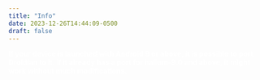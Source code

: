 ```yaml
---
title: "Info"
date: 2023-12-26T14:44:09-0500
draft: false
---
```



<p style="color: white;"><b>If your device is launched with Android 9 or above, it is possible to port Droidian to it. If it already has a port for halium-9.0 and above, it might work without much modifications.</b></p>
